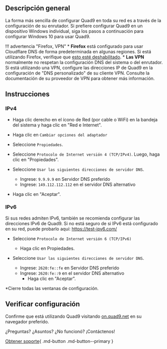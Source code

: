 ## Descripción general

La forma más sencilla de configurar Quad9 en toda su red es a través de la configuración de su enrutador. Si prefiere configurar Quad9 en un dispositivo Windows individual, siga los pasos a continuación para configurar Windows 10 para usar Quad9.

!!! advertencia "Firefox, VPN"
     * **Firefox** está configurado para usar Cloudflare DNS de forma predeterminada en algunas regiones. Si está utilizando Firefox, verifique que [esto esté deshabilitado](https://support.mozilla.org/es/kb/dns-sobre-https#w_configurar-la-proteccion-doh).
     * **Las VPN** normalmente no respetan la configuración DNS del sistema o del enrutador. Si está utilizando una VPN, configure las direcciones IP de Quad9 en la configuración de "DNS personalizado" de su cliente VPN. Consulte la documentación de su proveedor de VPN para obtener más información.
	 
## Instrucciones

### IPv4

* Haga clic derecho en el ícono de Red (por cable o WiFi) en la bandeja del sistema y haga clic en "Red e Internet".

* Haga clic en `Cambiar opciones del adaptador`

* Seleccione `Propiedades`.

* Seleccione `Protocolo de Internet versión 4 (TCP/IPv4)`. Luego, haga clic en "Propiedades".

* Seleccione `Usar las siguientes direcciones de servidor DNS`.
     * Ingrese: `9.9.9.9` en Servidor DNS preferido
     * Ingrese: `149.112.112.112` en el servidor DNS alternativo
* Haga clic en "Aceptar".

### IPv6

Si sus redes admiten IPv6, también se recomienda configurar las direcciones IPv6 de Quad9. Si no está seguro de si IPv6 está configurado en su red, puede probarlo aquí: https://test-ipv6.com/

* Seleccione `Protocolo de Internet versión 6 (TCP/IPv6) `
     * Haga clic en Propiedades.

* Seleccione  `Usar las siguientes direcciones de servidor DNS`.
     * Ingrese: `2620:fe::fe` en Servidor DNS preferido
     * Ingrese: `2620:fe::9` en el servidor DNS alternativo
         * Haga clic en "Aceptar".

*Cierre todas las ventanas de configuración.

## Verificar configuración

Confirme que está utilizando Quad9 visitando [on.quad9.net](https://on.quad9.net) en su navegador preferido.

¿Preguntas? ¿Asuntos? ¿No funcionó? ¡Contáctenos!

[Obtener soporte](https://quad9.net/es/support/contact){ .md-button .md-button--primary }
